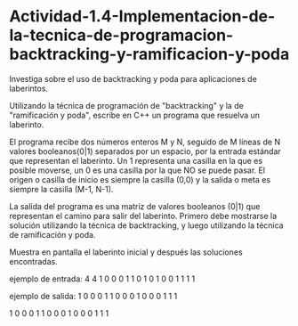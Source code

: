 # Actividad-1.4-Implementacion-de-la-tecnica-de-programacion-backtracking-y-ramificacion-y-poda
Investiga sobre el uso de backtracking y poda para aplicaciones de laberintos.

Utilizando la técnica de programación de "backtracking" y la de "ramificación y poda", escribe en C++ un programa que resuelva un laberinto. 

El programa recibe dos números enteros M y N, seguido de M líneas de N valores booleanos(0|1) separados por un espacio, por la entrada estándar que representan el laberinto. Un 1 representa una casilla en la que es posible moverse, un 0 es una casilla por la que NO se puede pasar. 
El origen o casilla de inicio es siempre la casilla (0,0) y la salida o meta es siempre la casilla (M-1, N-1).

La salida del programa es una matriz de valores booleanos (0|1) que representan el camino para salir del laberinto. Primero debe mostrarse la solución utilizando la técnica de backtracking, y luego utilizando la técnica de ramificación y poda.

Muestra en pantalla el laberinto inicial y después las soluciones encontradas.

ejemplo de entrada: 
4 
4 
1 0 0 0 
1 1 0 1 
0 1 0 0 
1 1 1 1 


ejemplo de salida: 
1 0 0 0 
1 1 0 0 
0 1 0 0 
0 1 1 1 

1 0 0 0 
1 1 0 0 
0 1 0 0 
0 1 1 1
